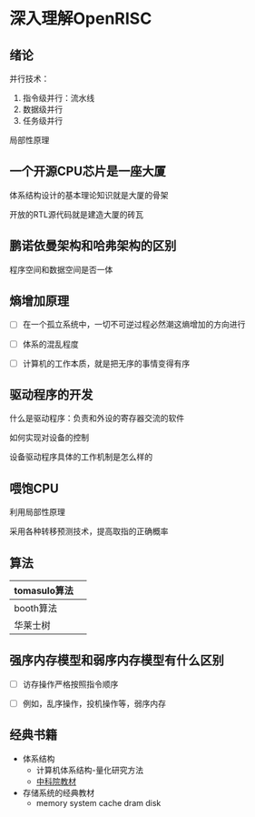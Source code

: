 # 深入理解OpenRISC



## 绪论

并行技术：

1. 指令级并行：流水线
2. 数据级并行
3. 任务级并行

局部性原理



## 一个开源CPU芯片是一座大厦

体系结构设计的基本理论知识就是大厦的骨架

开放的RTL源代码就是建造大厦的砖瓦



## 鹏诺依曼架构和哈弗架构的区别

程序空间和数据空间是否一体



## 熵增加原理

- [ ] 在一个孤立系统中，一切不可逆过程必然潮这熵增加的方向进行
- [ ] 体系的混乱程度
- [ ] 计算机的工作本质，就是把无序的事情变得有序



## 驱动程序的开发

什么是驱动程序：负责和外设的寄存器交流的软件

如何实现对设备的控制

设备驱动程序具体的工作机制是怎么样的



## 喂饱CPU

利用局部性原理

采用各种转移预测技术，提高取指的正确概率



## 算法

| tomasulo算法 |      |
| ------------ | ---- |
| booth算法    |      |
| 华莱士树     |      |



## 强序内存模型和弱序内存模型有什么区别

- [ ] 访存操作严格按照指令顺序
- [ ] 例如，乱序操作，投机操作等，弱序内存



## 经典书籍

- 体系结构
  - 计算机体系结构-量化研究方法
  - [中科院教材](https://foxsen.github.io/archbase/%E8%87%AA%E5%BA%8F.html)
- 存储系统的经典教材
  - memory system cache dram disk



















